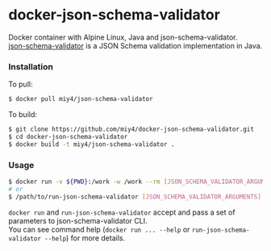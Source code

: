 docker-json-schema-validator
==========

Docker container with Alpine Linux, Java and json-schema-validator.  
[json-schema-validator](https://github.com/java-json-tools/json-schema-validator) is a JSON Schema validation implementation in Java.

### Installation

To pull:

```sh
$ docker pull miy4/json-schema-validator
```

To build:

```sh
$ git clone https://github.com/miy4/docker-json-schema-validator.git
$ cd docker-json-schema-validator
$ docker build -t miy4/json-schema-validator .
```

### Usage

```sh
$ docker run -v ${PWD}:/work -w /work --rm [JSON_SCHEMA_VALIDATOR_ARGUMENTS]
# or
$ /path/to/run-json-schema-validator [JSON_SCHEMA_VALIDATOR_ARGUMENTS]
```

`docker run` and `run-json-schema-validator` accept and pass a set of parameters to json-schema-validator CLI.  
You can see command help (`docker run ... --help` or `run-json-schema-validator --help`) for more details. 
